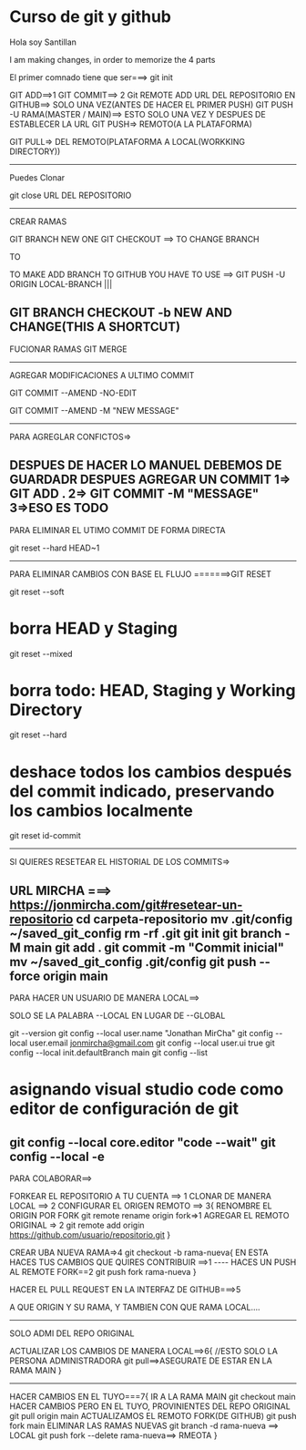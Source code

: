 # Curso de git y github


Hola soy Santillan
 
I am making changes, in order to memorize the 4 parts 

El primer comnado tiene que ser===>
git init

GIT ADD==>1
GIT COMMIT==> 2
Git REMOTE ADD  URL DEL REPOSITORIO EN GITHUB==> SOLO UNA VEZ(ANTES DE HACER EL PRIMER PUSH)
GIT PUSH -U RAMA(MASTER / MAIN)==> ESTO SOLO UNA VEZ Y DESPUES DE ESTABLECER LA URL
GIT PUSH=> REMOTO(A LA PLATAFORMA)

GIT PULL=> DEL REMOTO(PLATAFORMA A LOCAL(WORKKING DIRECTORY))

--------------------------------
Puedes Clonar

git close URL DEL REPOSITORIO

--------------------------
CREAR RAMAS 


GIT BRANCH NEW ONE
GIT CHECKOUT ==> TO CHANGE BRANCH

TO

TO MAKE ADD BRANCH TO GITHUB YOU HAVE TO USE ==>
GIT PUSH -U ORIGIN LOCAL-BRANCH
|||

GIT BRANCH CHECKOUT -b NEW AND CHANGE(THIS A SHORTCUT)
---------------------------------------

FUCIONAR RAMAS
GIT MERGE 



--------------------------
AGREGAR MODIFICACIONES A ULTIMO COMMIT

GIT COMMIT --AMEND -NO-EDIT

GIT COMMIT --AMEND -M "NEW MESSAGE"

______________________________________

PARA AGREGLAR CONFICTOS=>

DESPUES DE HACER LO MANUEL DEBEMOS DE GUARDADR  DESPUES AGREGAR UN COMMIT 
1=> GIT ADD .
2=> GIT COMMIT -M "MESSAGE"
3=>ESO ES TODO
-----------------------------------
PARA ELIMINAR EL UTIMO COMMIT DE FORMA DIRECTA

git reset --hard HEAD~1

----------------------------------

PARA ELIMINAR CAMBIOS CON BASE EL FLUJO
=======>GIT RESET 


git reset --soft

# borra HEAD y Staging
git reset --mixed

# borra todo: HEAD, Staging y Working Directory
git reset --hard

# deshace todos los cambios después del commit indicado, preservando los cambios localmente
git reset id-commit



------------------------------

SI QUIERES RESETEAR EL HISTORIAL DE LOS COMMITS=>

URL MIRCHA ===> https://jonmircha.com/git#resetear-un-repositorio
cd carpeta-repositorio
mv .git/config ~/saved_git_config
rm -rf .git
git init
git branch -M main
git add .
git commit -m "Commit inicial"
mv ~/saved_git_config .git/config
git push --force origin main
--------------------------
PARA HACER UN USUARIO DE MANERA LOCAL==>

SOLO SE LA PALABRA --LOCAL EN LUGAR DE --GLOBAL

git --version
git config --local user.name "Jonathan MirCha"
git config --local user.email jonmircha@gmail.com
git config --local user.ui true
git config --local init.defaultBranch main
git config --list
# asignando visual studio code como editor de configuración de git
git config --local core.editor "code --wait"
git config --local -e
---------------------------------

PARA COLABORAR==>

FORKEAR EL REPOSITORIO A TU CUENTA ==> 1
CLONAR DE MANERA LOCAL ==> 2
CONFIGURAR EL ORIGEN REMOTO ==> 3{
    RENOMBRE EL ORIGIN POR FORK
    git remote rename origin fork=>1
    AGREGAR EL REMOTO ORIGINAL => 2
    git remote add origin https://github.com/usuario/repositorio.git
}

CREAR UBA NUEVA RAMA=>4
git checkout -b rama-nueva{
    EN ESTA HACES TUS CAMBIOS QUE QUIRES CONTRIBUIR ==>1
    ----
    HACES UN PUSH AL REMOTE FORK==2
    git push fork rama-nueva
}

HACER EL PULL REQUEST EN LA INTERFAZ DE GITHUB===>5

A QUE ORIGIN Y SU RAMA, Y TAMBIEN CON QUE RAMA LOCAL....

----------------------------------------------------
SOLO ADMI DEL REPO ORIGINAL

ACTUALIZAR LOS CAMBIOS DE MANERA LOCAL==>6{
    //ESTO SOLO LA PERSONA ADMINISTRADORA
    git pull==>ASEGURATE DE ESTAR EN LA RAMA MAIN
}

--------------------------------------------------

HACER CAMBIOS EN EL TUYO===7{
    IR A LA RAMA MAIN
    git checkout main
    HACER CAMBIOS PERO EN EL TUYO, PROVINIENTES DEL REPO ORIGINAL
git pull origin main
ACTUALIZAMOS EL REMOTO FORK(DE GITHUB)
git push fork main
ELIMINAR LAS RAMAS NUEVAS 
git branch -d rama-nueva ==> LOCAL
git push fork --delete rama-nueva==> RMEOTA
}